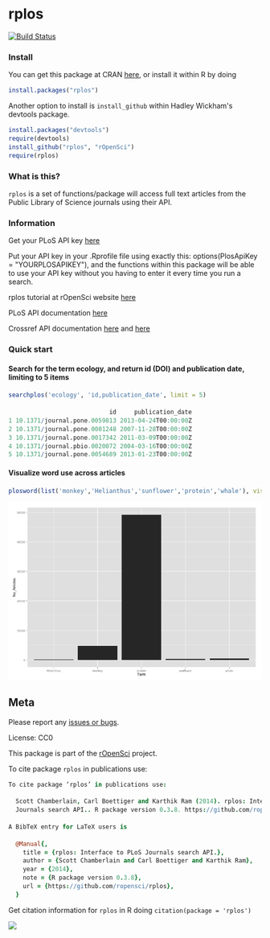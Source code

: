 rplos
=====

[![Build Status](https://api.travis-ci.org/ropensci/rplos.png)](https://travis-ci.org/ropensci/rplos)

### Install

You can get this package at CRAN [here](http://cran.r-project.org/web/packages/rplos/), or install it within R by doing

```R
install.packages("rplos")
```

Another option to install is `install_github` within Hadley Wickham's devtools package.

```R
install.packages("devtools")
require(devtools)
install_github("rplos", "rOpenSci")
require(rplos)
```

### What is this?

`rplos` is a set of functions/package will access full text articles from the Public Library of Science journals using their API. 

### Information

Get your PLoS API key [here](http://api.plos.org/)

Put your API key in your .Rprofile file using exactly this: 
options(PlosApiKey = "YOURPLOSAPIKEY"), 
and the functions within this package will be able to use your API key without you having to enter it every time you run a search. 

rplos tutorial at rOpenSci website [here](http://ropensci.github.io/rplos/)

PLoS API documentation [here](http://api.plos.org/)

Crossref API documentation [here](http://random.labs.crossref.org/) and [here](http://help.crossref.org/#home)

### Quick start


#### Search for the term ecology, and return id (DOI) and publication date, limiting to 5 items

```R
searchplos('ecology', 'id,publication_date', limit = 5)

                            id     publication_date
1 10.1371/journal.pone.0059813 2013-04-24T00:00:00Z
2 10.1371/journal.pone.0001248 2007-11-28T00:00:00Z
3 10.1371/journal.pone.0017342 2011-03-09T00:00:00Z
4 10.1371/journal.pbio.0020072 2004-03-16T00:00:00Z
5 10.1371/journal.pone.0054689 2013-01-23T00:00:00Z
```

#### Visualize word use across articles 

```R
plosword(list('monkey','Helianthus','sunflower','protein','whale'), vis = 'TRUE')
```

![plosword](/inst/assets/img/plosword.png)

## Meta

Please report any [issues or bugs](https://github.com/ropensci/rplos/issues).

License: CC0

This package is part of the [rOpenSci](http://ropensci.org/packages) project.

To cite package `rplos` in publications use:

```coffee
To cite package ‘rplos’ in publications use:

  Scott Chamberlain, Carl Boettiger and Karthik Ram (2014). rplos: Interface to PLoS
  Journals search API.. R package version 0.3.8. https://github.com/ropensci/rplos

A BibTeX entry for LaTeX users is

  @Manual{,
    title = {rplos: Interface to PLoS Journals search API.},
    author = {Scott Chamberlain and Carl Boettiger and Karthik Ram},
    year = {2014},
    note = {R package version 0.3.8},
    url = {https://github.com/ropensci/rplos},
  }
```

Get citation information for `rplos` in R doing `citation(package = 'rplos')`

[![](http://ropensci.org/public_images/github_footer.png)](http://ropensci.org)
